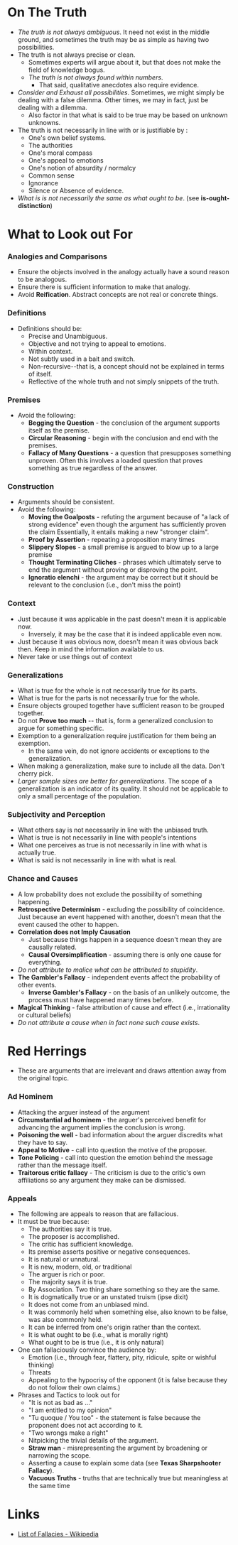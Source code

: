 # On The Truth
* *The truth is not always ambiguous*. It need not exist in the middle ground, and sometimes the truth may be as simple as having two possibilities. 
* The truth is not always precise or clean. 
	* Sometimes experts will argue about it, but that does not make the field of knowledge bogus.
	* *The truth is not always found within numbers*. 
		* That said, qualitative anecdotes also require evidence.
* *Consider and Exhaust all possibilities*. Sometimes, we might simply be dealing with a false dilemma. Other times, we may in fact, just be dealing with a dilemma.
	* Also factor in that what is said to be true may be based on unknown unknowns.
* The truth is not necessarily in line with or is justifiable by :
	* One's own belief systems.
	* The authorities
	* One's moral compass 
	* One's appeal to emotions
	* One's notion of absurdity / normalcy
	* Common sense 
	* Ignorance
	* Silence or Absence of evidence.
* *What is is not necessarily the same as what ought to be*. (see **is-ought-distinction**)
# What to Look out For
### Analogies and Comparisons
* Ensure the objects involved in the analogy actually have a sound reason to be analogous. 
* Ensure there is sufficient information to make that analogy.
* Avoid **Reification**. Abstract concepts are not real or concrete things.
### Definitions
* Definitions should be:
	* Precise and Unambiguous.
	* Objective and not trying to appeal to emotions.
	* Within context. 
	* Not subtly used in a bait and switch. 
	* Non-recursive--that is, a concept should not be explained in terms of itself.
	* Reflective of the whole truth and not simply snippets of the truth.
### Premises
* Avoid the following:
	* **Begging the Question** - the conclusion of the argument supports itself as the premise. 
	* **Circular Reasoning** - begin with the conclusion and end with the premises. 
	* **Fallacy of Many Questions** - a question that presupposes something unproven. Often this involves a loaded question that proves something as true regardless of the answer.
### Construction
* Arguments should be consistent.
* Avoid the following:
	* **Moving the Goalposts** -  refuting the argument because of "a lack of strong evidence" even though the argument has sufficiently proven the claim  Essentially, it entails making a new "stronger claim".
	* **Proof by Assertion** -  repeating a proposition many times
	* **Slippery Slopes** - a small premise is argued to blow up to a large premise
	* **Thought Terminating Cliches** - phrases which ultimately serve to end the argument without proving or disproving the point.
	* **Ignoratio elenchi** - the argument may be correct but it should be relevant to the conclusion (i.e., don't miss the point)
### Context
* Just because it was applicable in the past doesn't mean it is applicable now.
	* Inversely, it may be the case that it is indeed applicable even now.
* Just because it was obvious now, doesn't mean it was obvious back then. Keep in mind the information available to us.
* Never take or use things out of context
### Generalizations
* What is true for the whole is not necessarily true for its parts.
* What is true for the parts is not necessarily true for the whole. 
* Ensure objects grouped together have sufficient reason to be grouped together.
* Do not **Prove too much** -- that is, form a generalized conclusion to argue for something specific.
* Exemption to a generalization require justification for them being an exemption.
	* In the same vein, do not ignore accidents or exceptions to the generalization. 
* When making a generalization, make sure to include all the data. Don't cherry pick.
* *Larger sample sizes are better for generalizations*.  The scope of a generalization is an indicator of its quality. It should not be applicable to only a small percentage of the population.
### Subjectivity and Perception
* What others say is not necessarily in line with the unbiased truth.
* What is true is not necessarily in line with people's intentions
* What one perceives as true is not necessarily in line with what is actually true.
* What is said is not necessarily in line with what is real.
### Chance and Causes
* A low probability does not exclude the possibility of something happening.
* **Retrospective Determinism** - excluding the possibility of coincidence. Just because an event happened with another, doesn't mean that the event caused the other to happen.
* **Correlation does not Imply Causation**
	* Just because things happen in a sequence doesn't mean they are causally related.
	* **Causal Oversimplification** - assuming there is only one cause for everything. 
* *Do not attribute to malice what can be attributed to stupidity*.  
* **The Gambler's Fallacy** - independent events affect the probability of other events. 
	* **Inverse Gambler's Fallacy** - on the basis of an unlikely outcome, the process must have happened many times before.
* **Magical Thinking** - false attribution of cause and effect (i.e., irrationality or cultural beliefs)
* *Do not attribute a cause when in fact none such cause exists*. 
# Red Herrings
* These are arguments that are irrelevant and draws attention away from the original topic.
### Ad Hominem
* Attacking the arguer instead of the argument
* **Circumstantial ad hominem** - the arguer's perceived benefit for advancing the argument implies the conclusion is wrong.
* **Poisoning the well** - bad information about the arguer discredits what they have to say.
* **Appeal to Motive** - call into question the motive of the proposer.
* **Tone Policing** - call into question the emotion behind the message rather than the message itself.
* **Traitorous critic fallacy** - The criticism is due to the critic's own affiliations so any argument they make can be dismissed.
### Appeals
* The following are appeals to reason that are fallacious.
* It must be true because: 
	* The authorities say it is true. 
	* The proposer is accomplished.
	* The critic has sufficient knowledge.
	* Its premise asserts positive or negative consequences.
	* It is natural or unnatural.
	* It is new, modern, old, or traditional
	* The arguer is rich or poor.
	* The majority says it is true.
	* By Association. Two thing share something so they are the same.
	* It is dogmatically true or an unstated truism (ipse dixit)
	* It does not come from an unbiased mind.
	* It was commonly held when something else, also known to be false, was also commonly held.
	* It can be inferred from one's origin rather than the context.
	* It is what ought to be (i.e., what is morally right)
	* What ought to be is true (i.e., it is only natural)
* One can fallaciously convince the audience by: 
	* Emotion (i.e., through fear, flattery, pity, ridicule, spite or wishful thinking)
	* Threats
	* Appealing to the hypocrisy of the opponent (it is false because they do not follow their own claims.)
* Phrases and Tactics to look out for
	* "It is not as bad as ..."
	* "I am entitled to my opinion"
	* "Tu quoque / You too" - the statement is false because the proponent does not act according to it.
	* "Two wrongs make a right"
	* Nitpicking the trivial details of the argument.
	* **Straw man** - misrepresenting the argument by broadening or narrowing the scope. 
	* Asserting a cause to explain some data (see **Texas Sharpshooter Fallacy**).
	* **Vacuous Truths** - truths that are technically true but meaningless at the same time
# Links
* [List of Fallacies - Wikipedia](https://en.wikipedia.org/wiki/List_of_fallacies)
